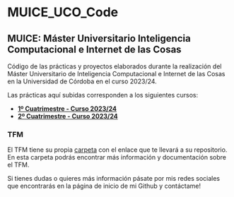 # MUICE_UCO_Code
## MUICE: Máster Universitario Inteligencia Computacional e Internet de las Cosas

Código de las prácticas y proyectos elaborados durante la realización del Máster Universitario de Inteligencia Computacional e Internet de las Cosas en la Universidad de Córdoba en el curso 2023/24.

Las prácticas aquí subidas corresponden a los siguientes cursos:
- **[1º Cuatrimestre - Curso 2023/24](https://github.com/GrunCrow/MUICE_UCO_Code/tree/main/1º%20Cuatrimestre)**
- **[2º Cuatrimestre - Curso 2023/24](https://github.com/GrunCrow/MUICE_UCO_Code/tree/main/2º%20Cuatrimestre)**

### TFM

El TFM tiene su propia [carpeta](https://github.com/GrunCrow/MUICE_UCO_Code/tree/main/TFM) con el enlace que te llevará a su repositorio. En esta carpeta podrás encontrar más información y documentación sobre el TFM.

Si tienes dudas o quieres más información pásate por mis redes sociales que encontrarás en la página de inicio de mi Github y contáctame!

